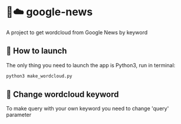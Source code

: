 # :newspaper::cloud: google-news
A project to get wordcloud from Google News by keyword
## :rocket: How to launch 
The only thing you need to launch the app is Python3, run in terminal:  
```bash
python3 make_wordcloud.py
```
## :telescope: Change wordcloud keyword 
To make query with your own keyword you need to change 'query' parameter
